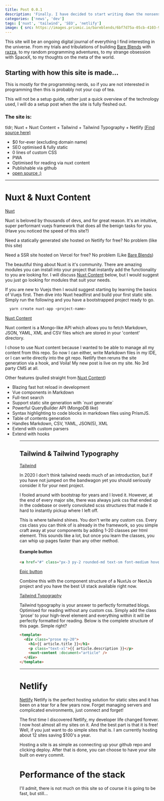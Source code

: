 ```yaml
---
title: Post 0.0.1
description: 'Finally. I have decided to start writing down the nonsense in my head.'
categories: ['news', 'dev']
tags: ['nuxt', 'tailwind', 'SEO', 'netlify']
image: { src: https://images.prismic.io/bareblends/6bf7d75a-05cb-4103-9688-d01914ff45cc_bare-mushies.jpg, alt: "mushrooms"}
---
```


This site will be an ongoing digital journal of everything I find interesting in the universe. From my trials and tribulations of building <a href="https://bareblends.com.au">Bare Blends</a> with <a href="https://github.com/razza12">razza</a>, to my random programming adventures, to my strange obsession with SpaceX, to my thoughts on the meta of the world.

## Starting with how this site is made...


This is mostly for the programming nerds, so if you are not interested in programming then this is probably not your cup of tea. 

This will not be a setup guide, rather just a quick overview of the technology used, I will do a setup post when the site is fully fleshed out.

### The site is:
tldr; Nuxt + Nuxt Content + Tailwind + Tailwind Typography + Netlify
<a href="https://github.com/oscarmanderj/personal-site">(Find source here)</a>
<ul>
    <li>$0 for-ever (excluding domain name)</li>
    <li>SEO optimised & fully static</li>
    <li>0 lines of custom CSS</li>
    <li>PWA</li>
    <li>Optimised for reading via nuxt content</li>
    <li>Publishable via github</li>
    <li><a href="https://github.com/oscarmanderj/personal-site">open source :)</a></li>
</ul>

<hr>

# Nuxt & Nuxt Content
<a href="https://nuxtjs.org/">Nuxt</a>

Nuxt is beloved by thousands of devs, and for great reason. It's an intuitive, super performant vuejs framework that does all the benign tasks for you. (Have you noticed the speed of this site?)

Need a statically generated site hosted on Netlify for free? No problem (like this site)

Need a SSR site hosted on Vercel for free? No problem (Like <a href="https://bareblends.com.au">Bare Blends</a>)

The beautiful thing about Nuxt is it's community. There are amazing modules you can install into your project that instantly add the functionality to you are looking for. I will discuss <a href="https://content.nuxtjs.org/">Nuxt Content</a> below, but I would suggest you just go looking for modules that suit your needs.

If you are new to Vuejs then I would suggest starting by learning the basics of Vuejs first. Then dive into Nuxt headfirst and build your first static site. Simply run the following and you have a bootstrapped project ready to go.



```bash
  yarn create nuxt-app <project-name>
```


<a href="https://content.nuxtjs.org/">Nuxt Content</a>

Nuxt content is a Mongo-like API which allows you to fetch Markdown, JSON, YAML, XML and CSV files which are stored in your 'content' directory. 

I chose to use Nuxt content because I wanted to be able to manage all my content from this repo. So now I can either, write Markdown files in my IDE, or I can write directly into the git repo. Netlify then reruns the site generation via a hook, and Voila! My new post is live on my site. No 3rd party CMS at all.

Other features (pulled straight from <a href="https://content.nuxtjs.org/">Nuxt Content</a>)
<ul>
<li>Blazing fast hot reload in development</li>
<li>Vue components in Markdown</li>
<li>Full-text search</li>
<li>Support static site generation with `nuxt generate`</li>
<li>Powerful QueryBuilder API (MongoDB like)</li>
<li>Syntax highlighting to code blocks in markdown files using PrismJS.</li>
<li>Table of contents generation</li>
<li>Handles Markdown, CSV, YAML, JSON(5), XML</li>
<li>Extend with custom parsers</li>
<li>Extend with hooks</li>
<ul>
<hr>

## Tailwind & Tailwind Typography
<a href="https://v1.tailwindcss.com/">Tailwind</a>


In 2020 I don't think tailwind needs much of an introduction, but if you have not jumped on the bandwagon yet you should seriously consider it for your next project.

I fooled around with bootstrap for years and I loved it. However, at the end of every major site, there was always junk css that ended up in the codebase or overly convoluted scss structures that made it hard to instantly pickup where I left off.

This is where tailwind shines. You don't write any custom css. Every css class you can think of is already in the framework, so you simple craft away at your components by adding 1-20 classes per html element. This sounds like a lot, but once you learn the classes, you can whip up pages faster than any other method.

#### Example button


```html
<a href="#" class="px-3 py-2 rounded-md text-sm font-medium hover:text-white hover:bg-purple-800 uppercase bg-purple-200 hover:shadow-lg hover:-translate-y-2 transform duration-150">button</a>
```



<a href="#" class="px-3 py-2 rounded-md text-sm font-medium hover:text-white hover:bg-purple-800 uppercase bg-purple-200 hover:shadow-lg hover:-translate-y-2 transform duration-150">Epic button</a>

Combine this with the component structure of a NuxtJs or NextJs project and you have the best UI stack available right now. 


<a href="https://github.com/tailwindlabs/tailwindcss-typography">Tailwind Typography</a>

Tailwind typography is your answer to perfectly formatted blogs. Optimised for reading without any custom css. Simply add the class 'prose' to your high-level element and everything within it will be perfectly formatted for reading. Below is the complete structure of this page. Simple right?


  ```html
  <template>
    <div class="prose my-20">
      <h1>{{ article.title }}</h1>
      <p class="text-xl">{{ article.description }}</p>
      <nuxt-content :document="article" />
    </div>
  </template>
  ```

<hr>

# Netlify

<a href="https://www.netlify.com/">Netlify</a>
Netlify is the perfect hosting solution for static sites and it has been on a tear for a few years now. Forget managing servers and complicated environments, just connect and forget!

The first time I discovered Netlify, my developer life changed forever. I now host almost all my sites on it. And the best part is that it is free! Well, if you just want to do simple sites that is. I am currently hosting about 12 sites saving $100's a year.

Hosting a site is as simple as connecting up your github repo and clicking deploy. After that is done, you can choose to have your site built on every commit.

# Performance of the stack

I'll admit, there is not much on this site so of course it is going to be fast, but still...



